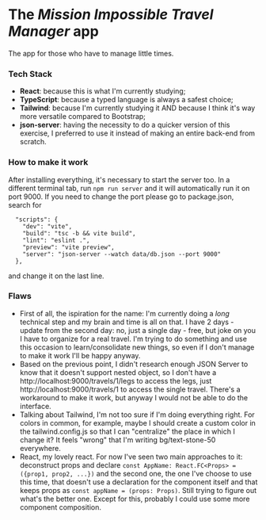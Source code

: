 # The *Mission Impossible Travel Manager* app 

The app for those who have to manage little times.

### Tech Stack
- **React**: because this is what I'm currently studying;
- **TypeScript**: because a typed language is always a safest choice;
- **Tailwind**: because I'm currently studying it AND because I think it's way more versatile compared to Bootstrap;
- **json-server**: having the necessity to do a quicker version of this exercise, I preferred to use it instead of making an entire back-end from scratch. 

### How to make it work
After installing everything, it's necessary to start the server too. In a different terminal tab, run ```npm run server``` and it will automatically run it on port 9000. If you need to change the port please go to package.json, search for
```
  "scripts": {
    "dev": "vite",
    "build": "tsc -b && vite build",
    "lint": "eslint .",
    "preview": "vite preview",
    "server": "json-server --watch data/db.json --port 9000"
  },
```
and change it on the last line. 

### Flaws
- First of all, the ispiration for the name: I'm currently doing a *long* technical step and my brain and time is all on that. I have 2 days - update from the second day: no, just a single day - free, but joke on you I have to organize for a real travel. I'm trying to do something and use this occasion to learn/consolidate new things, so even if I don't manage to make it work I'll be happy anyway. 
- Based on the previous point, I didn't research enough JSON Server to know that it doesn't support nested object, so I don't have a http://localhost:9000/travels/1/legs to access the legs, just http://localhost:9000/travels/1 to access the single travel. There's a workaround to make it work, but anyway I would not be able to do the interface.  
- Talking about Tailwind, I'm not too sure if I'm doing everything right. For colors in common, for example, maybe I should create a custom color in the tailwind.config.js so that I can "centralize" the place in which I change it? It feels "wrong" that I'm writing bg/text-stone-50 everywhere.
- React, my lovely react. For now I've seen two main approaches to it: deconstruct props and declare ``` const AppName: React.FC<Props> = ({prop1, prop2, ...}) ``` and the second one, the one I've choose to use this time, that doesn't use a declaration for the component itself and that keeps props as ``` const appName = (props: Props) ```. Still trying to figure out what's the better one. Except for this, probably I could use some more component composition. 

